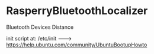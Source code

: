 RasperryBluetoothLocalizer
==========================

Bluetooth Devices Distance

init script at: /etc/init   ---> https://help.ubuntu.com/community/UbuntuBootupHowto